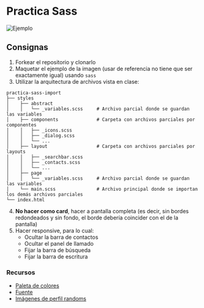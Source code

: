 # Practica Sass

![Ejemplo](https://cdn.dribbble.com/users/164393/screenshots/2528482/attachments/499046/direct-messaging-lg.jpg)

## Consignas

1. Forkear el repositorio y clonarlo
2. Maquetar el ejemplo de la imagen (usar de referencia no tiene que ser exactamente igual) usando `sass`
3. Utilizar la arquitectura de archivos vista en clase:

```
practica-sass-import
├── styles
│    ├── abstract
│    │   └── _variables.scss     # Archivo parcial donde se guardan las variables
│    ├── components              # Carpeta con archivos parciales por componentes
│    │   ├── _icons.scss         
│    │   ├── _dialog.scss        
│    │   └── ...  
│    ├── layout                  # Carpeta con archivos parciales por layouts
│    │   ├── _searchbar.scss         
│    │   ├── _contacts.scss        
│    │   └── ...
│    ├── page
│    │   └── _variables.scss     # Archivo parcial donde se guardan las variables    
│    └── main.scss               # Archivo principal donde se importan los demás archivos parciales
└── index.html
```

4. **No hacer como card**, hacer a pantalla completa (es decir, sin bordes redondeados y sin fondo, el borde debería coincider con el de la pantalla) 
5. Hacer responsive, para lo cual:
   - Ocultar la barra de contactos
   - Ocultar el panel de llamado
   - Fijar la barra de búsqueda
   - Fijar la barra de escritura 
  
### Recursos  

- [Paleta de colores](https://aco-viewer.appspot.com/443c197f088b593e6546405a271169b0)
- [Fuente](https://fonts.google.com/specimen/Varela+Round)
- [Imágenes de perfil randoms](https://randomuser.me/photos)
